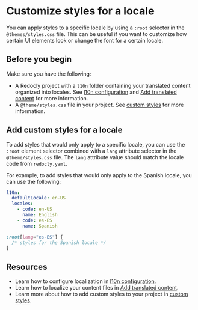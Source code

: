 # Customize styles for a locale

You can apply styles to a specific locale by using a `:root` selector in the `@themes/styles.css` file.
This can be useful if you want to customize how certain UI elements look or change the font for a certain locale.

## Before you begin
Make sure you have the following:

- A Redocly project with a `l10n` folder containing your translated content organized into locales.
  See [l10n configuration](../../config/l10n.md) and [Add translated content](./localize-content.md) for more information.
- A `@theme/styles.css` file in your project.
  See [custom styles](../../branding/customize-styles.md) for more information.

## Add custom styles for a locale

To add styles that would only apply to a specific locale, you can use the `:root` element selector combined with a `lang` attribute selector in the `@theme/styles.css` file.
The `lang` attribute value should match the locale code from `redocly.yaml`.

For example, to add styles that would only apply to the Spanish locale, you can use the following:

```yaml {% title="redocly.yaml" %}
l10n:
  defaultLocale: en-US
  locales:
    - code: en-US
      name: English
    - code: es-ES
      name: Spanish
```

```css {% title="@theme/styles.css" %}
:root[lang="es-ES"] {
  /* styles for the Spanish locale */
}
```

## Resources

* Learn how to configure localization in [l10n configuration](../../config/l10n.md).
* Learn how to localize your content files in [Add translated content](./localize-content.md).
* Learn more about how to add custom styles to your project in [custom styles](../../branding/customize-styles.md).
